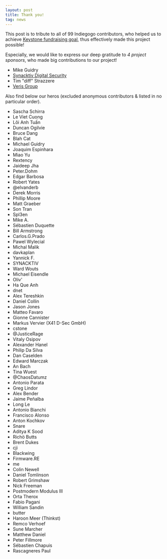 ```yaml
---
layout: post
title: Thank you!
tag: news
---
```


This post is to tribute to all of 99 Indiegogo contributors, who helped us to achieve [Keystone fundraising goal](https://igg.me/at/keystone), thus effectively made this project possible!

Especially, we would like to express our deep gratitude to *4 project sponsors*, who made big contributions to our project!

- Mike Guidry
- [Synacktiv Digital Security](http://www.synacktiv.com)
- Tim "diff" Strazzere
- [Veris Group](https://www.verisgroup.com)

Also find below our heros (excluded anonymous contributors & listed in no particular order).

- Sascha Schirra
- Le Viet Cuong
- Lôi Anh Tuấn
- Duncan Ogilvie
- Bruce Dang
- Blah Cat
- Michael Guidry 
- Joaquim Espinhara
- Miao Yu
- Rextency
- Jaideep Jha 
- Peter.Dohm
- Edgar Barbosa
- Robert Yates 
- @elvanderb
- Derek Morris 
- Phillip Moore
- Matt Graeber 
- Son Tran 
- Spl3en
- Mike A.
- Sébastien Duquette 
- Bill Armstrong 
- Carlos.G.Prado
- Pawel Wylecial 
- Michal Malik 
- davkaplan 
- Yannick F.
- SYNACKTIV
- Ward Wouts 
- Michael Eisendle 
- Oliv'
- Ha Que Anh 
- dnet 
- Alex Tereshkin 
- Daniel Collin 
- Jason Jones 
- Matteo Favaro 
- Gionne Cannister 
- Markus Vervier (X41 D-Sec GmbH)
- cstone
- @JusticeRage
- Vitaly Osipov
- Alexander Hanel 
- Philip Da Silva 
- Dan Caselden 
- Edward Marczak 
- An Bach 
- Tina Wuest 
- @ChaosDatumz
- Antonio Parata
- Greg Lindor 
- Alex Bender 
- Jaime Peñalba 
- Long Le 
- Antonio Bianchi
- Francisco Alonso 
- Anton Kochkov 
- Snare
- Aditya K Sood 
- Richö Butts
- Brent Dukes 
- cji 
- Blackwing
- Firmware.RE
- me
- Colin Newell 
- Daniel Tomlinson
- Robert Grimshaw 
- Nick Freeman 
- Postmodern Modulus III 
- Orta Therox 
- Fabio Pagani 
- William Sandin 
- butter 
- Haroon Meer (Thinkst)
- Remco Verhoef
- Sune Marcher 
- Matthew Daniel 
- Peter Fillmore 
- Sébastien Chapuis 
- Rascagneres Paul 



